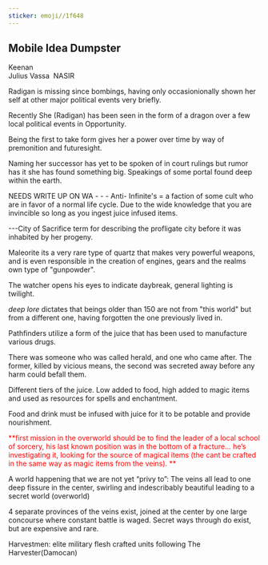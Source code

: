 ```yaml
---
sticker: emoji//1f648
---
```

## Mobile Idea Dumpster 

Keenan   
Julius 
Vassa 
NASIR 

Radigan is missing since bombings, having only occasionionally shown her self at other major political events very briefly. 

Recently She (Radigan) has been seen in the form of a dragon over a few local political events in Opportunity. 

Being the first to take form gives her a power over time by way of premonition and futuresight. 

Naming her successor has yet to be spoken of in court rulings but rumor has it she has found something big. Speakings of some portal found deep within the earth. 

NEEDS WRITE UP ON WA - - - 
Anti- Infinite's = a faction of some cult who are in favor of a normal life cycle. Due to the wide knowledge that you are invincible so long as you ingest juice infused items. 

---City of Sacrifice term for describing the profligate city before it was inhabited by her progeny. 

Maleorite its a very rare type of quartz that makes very powerful weapons, and is even responsible in the creation of engines, gears and the realms own type of "gunpowder".

The watcher opens his eyes to indicate daybreak, general lighting is twilight. 

  _deep lore_ dictates that beings older than 150 are not from "this world" but from a different one, having forgotten the one previously lived in.

Pathfinders utilize a form of the juice that has been used to manufacture various drugs. 

There was someone who was called herald, and one who came after. The former, killed by vicious means, the second was secreted away before any harm could befall them. 

  

Different tiers of the juice. Low added to food, high added to magic items and used as resources for spells and enchantment. 

  

Food and drink must be infused with juice for it to be potable and provide nourishment. 

  

<span style="color:#ff0000">**first mission in the overworld should be to find the leader of a local school of sorcery, his last known position was in the bottom of a fracture... he’s investigating it, looking for the source of magical items (the cant be crafted in the same way as magic items from the veins). **</span>

  

A world happening that we are not yet “privy to”: The veins all lead to one deep fissure in the center, swirling and indescribably beautiful leading to a secret world (overworld) 

  

4 separate provinces of the veins exist, joined at the center by one large concourse where constant battle is waged. Secret ways through do exist, but are expensive and rare. 

  

Harvestmen: elite military flesh crafted units following The Harvester(Damocan)